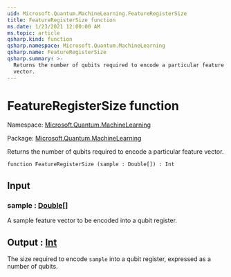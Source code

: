 ```yaml
---
uid: Microsoft.Quantum.MachineLearning.FeatureRegisterSize
title: FeatureRegisterSize function
ms.date: 1/23/2021 12:00:00 AM
ms.topic: article
qsharp.kind: function
qsharp.namespace: Microsoft.Quantum.MachineLearning
qsharp.name: FeatureRegisterSize
qsharp.summary: >-
  Returns the number of qubits required to encode a particular feature
  vector.
---
```


# FeatureRegisterSize function

Namespace: [Microsoft.Quantum.MachineLearning](xref:Microsoft.Quantum.MachineLearning)

Package: [Microsoft.Quantum.MachineLearning](https://nuget.org/packages/Microsoft.Quantum.MachineLearning)


Returns the number of qubits required to encode a particular featurevector.

```qsharp
function FeatureRegisterSize (sample : Double[]) : Int
```


## Input

### sample : [Double](xref:microsoft.quantum.lang-ref.double)[]

A sample feature vector to be encoded into a qubit register.



## Output : [Int](xref:microsoft.quantum.lang-ref.int)

The size required to encode `sample` into a qubit register, expressedas a number of qubits.